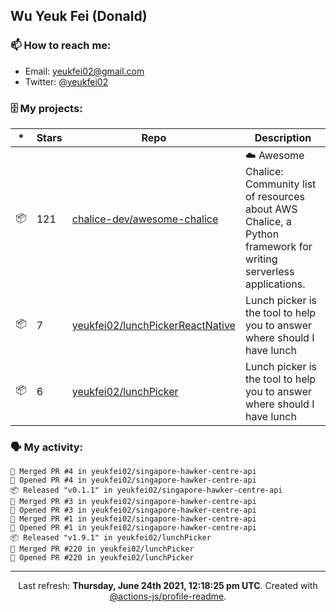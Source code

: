 ## Wu Yeuk Fei (Donald)

### 📫 How to reach me:

- Email: [yeukfei02@gmail.com](yeukfei02@gmail.com)
- Twitter: [@yeukfei02](https://twitter.com/yeukfei02)

### 🗄 My projects:

|*|Stars|Repo|Description|
|---|---|---|---|
| 📦 | 121 | [chalice-dev/awesome-chalice](https://github.com/chalice-dev/awesome-chalice) | ☁️ Awesome Chalice: Community list of resources about AWS Chalice, a Python framework for writing serverless applications. |
| 📦 | 7 | [yeukfei02/lunchPickerReactNative](https://github.com/yeukfei02/lunchPickerReactNative) | Lunch picker is the tool to help you to answer where should I have lunch |
| 📦 | 6 | [yeukfei02/lunchPicker](https://github.com/yeukfei02/lunchPicker) | Lunch picker is the tool to help you to answer where should I have lunch |

### 🗣 My activity:

```
🎉 Merged PR #4 in yeukfei02/singapore-hawker-centre-api
💪 Opened PR #4 in yeukfei02/singapore-hawker-centre-api
📦 Released "v0.1.1" in yeukfei02/singapore-hawker-centre-api
🎉 Merged PR #3 in yeukfei02/singapore-hawker-centre-api
💪 Opened PR #3 in yeukfei02/singapore-hawker-centre-api
🎉 Merged PR #1 in yeukfei02/singapore-hawker-centre-api
💪 Opened PR #1 in yeukfei02/singapore-hawker-centre-api
📦 Released "v1.9.1" in yeukfei02/lunchPicker
🎉 Merged PR #220 in yeukfei02/lunchPicker
💪 Opened PR #220 in yeukfei02/lunchPicker
```

---

<p align="center">Last refresh: <b>Thursday, June 24th 2021, 12:18:25 pm UTC</b>. Created with <a href=https://github.com/marketplace/actions/profile-readme>@actions-js/profile-readme</a>.</p>
